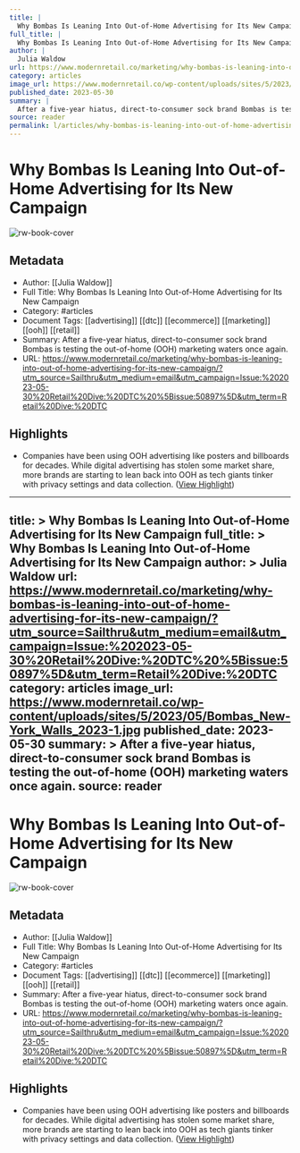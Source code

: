 ```yaml
---
title: |
  Why Bombas Is Leaning Into Out-of-Home Advertising for Its New Campaign
full_title: |
  Why Bombas Is Leaning Into Out-of-Home Advertising for Its New Campaign
author: |
  Julia Waldow
url: https://www.modernretail.co/marketing/why-bombas-is-leaning-into-out-of-home-advertising-for-its-new-campaign/?utm_source=Sailthru&utm_medium=email&utm_campaign=Issue:%202023-05-30%20Retail%20Dive:%20DTC%20%5Bissue:50897%5D&utm_term=Retail%20Dive:%20DTC
category: articles
image_url: https://www.modernretail.co/wp-content/uploads/sites/5/2023/05/Bombas_New-York_Walls_2023-1.jpg
published_date: 2023-05-30
summary: |
  After a five-year hiatus, direct-to-consumer sock brand Bombas is testing the out-of-home (OOH) marketing waters once again.
source: reader
permalink: l/articles/why-bombas-is-leaning-into-out-of-home-advertising-for-its-new-campaign
---
```

# Why Bombas Is Leaning Into Out-of-Home Advertising for Its New Campaign

![rw-book-cover](https://www.modernretail.co/wp-content/uploads/sites/5/2023/05/Bombas_New-York_Walls_2023-1.jpg)

## Metadata
- Author: [[Julia Waldow]]
- Full Title: Why Bombas Is Leaning Into Out-of-Home Advertising for Its New Campaign
- Category: #articles
- Document Tags: [[advertising]] [[dtc]] [[ecommerce]] [[marketing]] [[ooh]] [[retail]] 
- Summary: After a five-year hiatus, direct-to-consumer sock brand Bombas is testing the out-of-home (OOH) marketing waters once again.
- URL: https://www.modernretail.co/marketing/why-bombas-is-leaning-into-out-of-home-advertising-for-its-new-campaign/?utm_source=Sailthru&utm_medium=email&utm_campaign=Issue:%202023-05-30%20Retail%20Dive:%20DTC%20%5Bissue:50897%5D&utm_term=Retail%20Dive:%20DTC

## Highlights
- Companies have been using OOH advertising like posters and billboards for decades. While digital advertising has stolen some market share, more brands are starting to lean back into OOH as tech giants tinker with privacy settings and data collection. ([View Highlight](https://read.readwise.io/read/01h3vgrajwgff1k9hs03vmws90))


---
title: >
  Why Bombas Is Leaning Into Out-of-Home Advertising for Its New Campaign
full_title: >
  Why Bombas Is Leaning Into Out-of-Home Advertising for Its New Campaign
author: >
  Julia Waldow
url: https://www.modernretail.co/marketing/why-bombas-is-leaning-into-out-of-home-advertising-for-its-new-campaign/?utm_source=Sailthru&utm_medium=email&utm_campaign=Issue:%202023-05-30%20Retail%20Dive:%20DTC%20%5Bissue:50897%5D&utm_term=Retail%20Dive:%20DTC
category: articles
image_url: https://www.modernretail.co/wp-content/uploads/sites/5/2023/05/Bombas_New-York_Walls_2023-1.jpg
published_date: 2023-05-30
summary: >
  After a five-year hiatus, direct-to-consumer sock brand Bombas is testing the out-of-home (OOH) marketing waters once again.
source: reader
---
# Why Bombas Is Leaning Into Out-of-Home Advertising for Its New Campaign

![rw-book-cover](https://www.modernretail.co/wp-content/uploads/sites/5/2023/05/Bombas_New-York_Walls_2023-1.jpg)

## Metadata
- Author: [[Julia Waldow]]
- Full Title: Why Bombas Is Leaning Into Out-of-Home Advertising for Its New Campaign
- Category: #articles
- Document Tags: [[advertising]] [[dtc]] [[ecommerce]] [[marketing]] [[ooh]] [[retail]] 
- Summary: After a five-year hiatus, direct-to-consumer sock brand Bombas is testing the out-of-home (OOH) marketing waters once again.
- URL: https://www.modernretail.co/marketing/why-bombas-is-leaning-into-out-of-home-advertising-for-its-new-campaign/?utm_source=Sailthru&utm_medium=email&utm_campaign=Issue:%202023-05-30%20Retail%20Dive:%20DTC%20%5Bissue:50897%5D&utm_term=Retail%20Dive:%20DTC

## Highlights
- Companies have been using OOH advertising like posters and billboards for decades. While digital advertising has stolen some market share, more brands are starting to lean back into OOH as tech giants tinker with privacy settings and data collection. ([View Highlight](https://read.readwise.io/read/01h3vgrajwgff1k9hs03vmws90))



